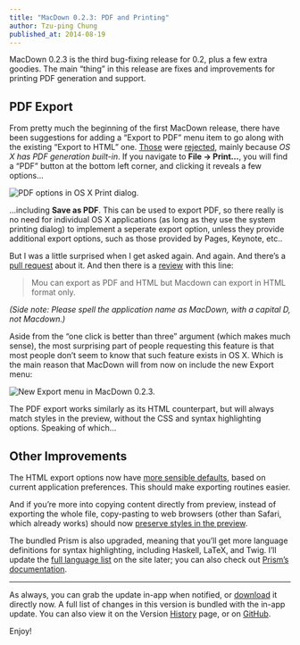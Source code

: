 ```yaml
---
title: "MacDown 0.2.3: PDF and Printing"
author: Tzu-ping Chung
published_at: 2014-08-19
---
```


MacDown 0.2.3 is the third bug-fixing release for 0.2, plus a few extra goodies. The main “thing” in this release are fixes and improvements for printing PDF generation and support.

## PDF Export

From pretty much the beginning of the first MacDown release, there have been suggestions for adding a “Export to PDF” menu item to go along with the existing “Export to HTML” one. [Those](https://github.com/uranusjr/macdown/issues/24) were [rejected](https://github.com/uranusjr/macdown/issues/31), mainly because *OS X has PDF generation built-in*. If you navigate to **File → Print…**, you will find a “PDF” button at the bottom left corner, and clicking it reveals a few options…

![PDF options in OS X Print dialog.](http://d.pr/i/6cJp+)

…including **Save as PDF**. This can be used to export PDF, so there really is no need for individual OS X applications (as long as they use the system printing dialog) to implement a seperate export option, unless they provide additional export options, such as those provided by Pages, Keynote, etc..

But I was a little surprised when I get asked again. And again. And there’s a [pull request](https://github.com/uranusjr/macdown/pull/42) about it. And then there is a [review](https://medium.com/@Sarthaksharma0/mou-v-s-macdown-mac-ac35ecddae45) with this line:

> Mou can export as PDF and HTML but Macdown can export in HTML format only.

*(Side note: Please spell the application name as MacDown, with a capital D, not Macdown.)*

Aside from the “one click is better than three” argument (which makes much sense), the most surprising part of people requesting this feature is that most people don’t seem to know that such feature exists in OS X. Which is the main reason that MacDown will from now on include the new Export menu:

![New Export menu in MacDown 0.2.3.](http://d.pr/i/R8OX+)

The PDF export works similarly as its HTML counterpart, but will always match styles in the preview, without the CSS and syntax highlighting options. Speaking of which…

## Other Improvements

The HTML export options now have [more sensible defaults](https://github.com/uranusjr/macdown/issues/118), based on current application preferences. This should make exporting routines easier.

And if you’re more into copying content directly from preview, instead of exporting the whole file, copy-pasting to web browsers (other than Safari, which already works) should now [preserve styles in the preview](https://github.com/uranusjr/macdown/issues/115).

The bundled Prism is also upgraded, meaning that you’ll get more language definitions for syntax highlighting, including Haskell, LaTeX, and Twig. I’ll update the [full language list](/features/) on the site later; you can also check out [Prism’s documentation](http://prismjs.com/test.html).

---

As always, you can grab the update in-app when notified, or [download](/download/v0.2.3/) it directly now. A full list of changes in this version is bundled with the in-app update. You can also view it on the Version [History](/history/stable/#version_372) page, or on [GitHub](https://github.com/uranusjr/macdown/releases/tag/v0.2.3).

Enjoy!
